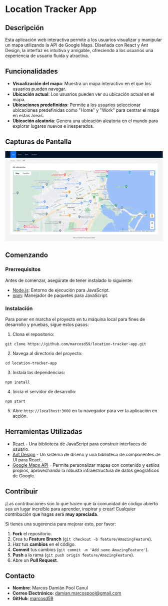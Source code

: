 # Location Tracker App

## Descripción

Esta aplicación web interactiva permite a los usuarios visualizar y manipular un mapa utilizando la API de Google Maps. Diseñada con React y Ant Design, la interfaz es intuitiva y amigable, ofreciendo a los usuarios una experiencia de usuario fluida y atractiva.

## Funcionalidades

- **Visualización del mapa**: Muestra un mapa interactivo en el que los usuarios pueden navegar.
- **Ubicación actual**: Los usuarios pueden ver su ubicación actual en el mapa.
- **Ubicaciones predefinidas**: Permite a los usuarios seleccionar ubicaciones predefinidas como "Home" y "Work" para centrar el mapa en estas áreas.
- **Ubicación aleatoria**: Genera una ubicación aleatoria en el mundo para explorar lugares nuevos e inesperados.

## Capturas de Pantalla

![Pagina-Principal](./src/screenshots/Track-Me-Now.png)

## Comenzando

### Prerrequisitos

Antes de comenzar, asegúrate de tener instalado lo siguiente:

- [Node.js](https://nodejs.org/en/): Entorno de ejecución para JavaScript.
- [npm](https://www.npmjs.com/): Manejador de paquetes para JavaScript.

### Instalación

Para poner en marcha el proyecto en tu máquina local para fines de desarrollo y pruebas, sigue estos pasos:

1. Clona el repositorio:

```
git clone https://github.com/marcosd59/location-tracker-app.git
```

2. Navega al directorio del proyecto:

```
cd location-tracker-app
```

3. Instala las dependencias:

```
npm install
```

4. Inicia el servidor de desarrollo:

```
npm start
```

5. Abre `http://localhost:3000` en tu navegador para ver la aplicación en acción.

## Herramientas Utilizadas

- [React](https://reactjs.org/) - Una biblioteca de JavaScript para construir interfaces de usuario.
- [Ant Design](https://ant.design/) - Un sistema de diseño y una biblioteca de componentes de UI para React.
- [Google Maps API](https://developers.google.com/maps) - Permite personalizar mapas con contenido y estilos propios, aprovechando la robusta infraestructura de datos geográficos de Google.

## Contribuir

¡Las contribuciones son lo que hacen que la comunidad de código abierto sea un lugar increíble para aprender, inspirar y crear! Cualquier contribución que hagas será **muy apreciada**.

Si tienes una sugerencia para mejorar esto, por favor:

1. **Fork** el repositorio.
2. Crea tu **Feature Branch** (`git checkout -b feature/AmazingFeature`).
3. Haz tus **cambios** en el código.
4. **Commit** tus cambios (`git commit -m 'Add some AmazingFeature'`).
5. **Push** a la rama (`git push origin feature/AmazingFeature`).
6. Abre un **Pull Request**.

## Contacto

- **Nombre**: Marcos Damián Pool Canul
- **Correo Electrónico**: damian.marcospool@gmail.com
- **GitHub**: [marcosd59](https://github.com/marcosd59)
